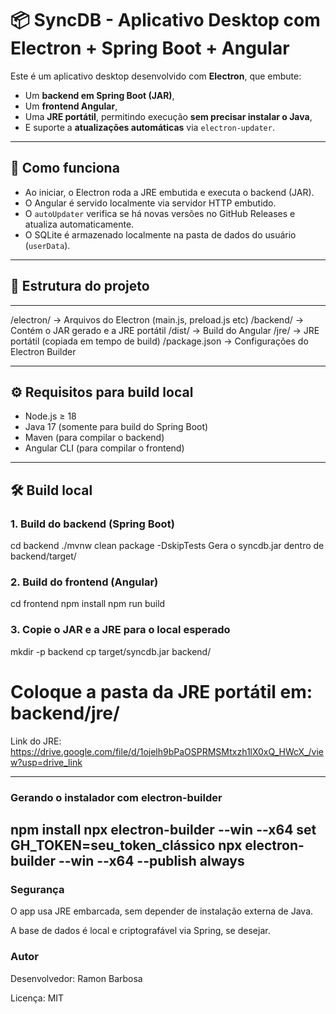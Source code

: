 # 📦 SyncDB - Aplicativo Desktop com Electron + Spring Boot + Angular

Este é um aplicativo desktop desenvolvido com **Electron**, que embute:
- Um **backend em Spring Boot (JAR)**,
- Um **frontend Angular**,
- Uma **JRE portátil**, permitindo execução **sem precisar instalar o Java**,
- E suporte a **atualizações automáticas** via `electron-updater`.

---

## 🚀 Como funciona

- Ao iniciar, o Electron roda a JRE embutida e executa o backend (JAR).
- O Angular é servido localmente via servidor HTTP embutido.
- O `autoUpdater` verifica se há novas versões no GitHub Releases e atualiza automaticamente.
- O SQLite é armazenado localmente na pasta de dados do usuário (`userData`).

---

## 🧾 Estrutura do projeto

---

/electron/ → Arquivos do Electron (main.js, preload.js etc)
/backend/ → Contém o JAR gerado e a JRE portátil
/dist/ → Build do Angular
/jre/ → JRE portátil (copiada em tempo de build)
/package.json → Configurações do Electron Builder


---

## ⚙️ Requisitos para build local

- Node.js ≥ 18
- Java 17 (somente para build do Spring Boot)
- Maven (para compilar o backend)
- Angular CLI (para compilar o frontend)

---

## 🛠️ Build local

### 1. Build do backend (Spring Boot)

cd backend
./mvnw clean package -DskipTests
Gera o syncdb.jar dentro de backend/target/

### 2. Build do frontend (Angular)

cd frontend
npm install
npm run build

### 3. Copie o JAR e a JRE para o local esperado

mkdir -p backend
cp target/syncdb.jar backend/
# Coloque a pasta da JRE portátil em: backend/jre/
Link do JRE: https://drive.google.com/file/d/1ojelh9bPaOSPRMSMtxzh1lX0xQ_HWcX_/view?usp=drive_link

---

### Gerando o instalador com electron-builder

npm install
npx electron-builder --win --x64
set GH_TOKEN=seu_token_clássico
npx electron-builder --win --x64 --publish always
---

###  Segurança
O app usa JRE embarcada, sem depender de instalação externa de Java.

A base de dados é local e criptografável via Spring, se desejar.

###  Autor
Desenvolvedor: Ramon Barbosa

Licença: MIT
